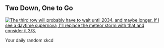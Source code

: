 ## Two Down, One to Go
[![The third row will probably have to wait until 2034, and maybe longer. If I see a daytime supernova, I'll replace the meteor storm with that and consider it 3/3.](https://imgs.xkcd.com/comics/two_down_one_to_go.png)](https://xkcd.com/1887/ "The third row will probably have to wait until 2034, and maybe longer. If I see a daytime supernova, I'll replace the meteor storm with that and consider it 3/3.")

Your daily random xkcd
